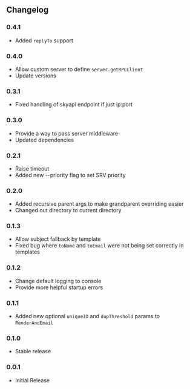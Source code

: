 ## Changelog ##

### 0.4.1 ###
* Added `replyTo` support

### 0.4.0 ###
* Allow custom server to define `server.getRPCClient`
* Update versions

### 0.3.1 ###
* Fixed handling of skyapi endpoint if just ip:port

### 0.3.0 ###
* Provide a way to pass server middleware
* Updated dependencies

### 0.2.1 ###
* Raise timeout
* Added new --priority flag to set SRV priority

### 0.2.0 ###
* Added recursive parent args to make grandparent overriding easier
* Changed out directory to current directory

### 0.1.3 ###
* Allow subject fallback by template
* Fixed bug where `toName` and `toEmail` were not being set correctly in
templates

### 0.1.2 ###
* Change default logging to console
* Provide more helpful startup errors

### 0.1.1 ###
* Added new optional `uniqueID` and `dupThreshold` params to `RenderAndEmail`

### 0.1.0 ###
* Stable release

### 0.0.1 ###
* Initial Release
